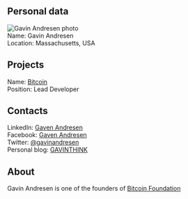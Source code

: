 ## Personal data   
  ![Gavin Andresen photo](https://news.bitcoin.com/wp-content/uploads/2016/01/GavinAndresen-300x295.jpg)  
  Name: Gavin Andresen  
  Location: Massachusetts, USA  
## Projects 
  Name: [Bitcoin](../projects/bitcoin.md)   
  Position: Lead Developer
## Contacts  
  LinkedIn: [Gaven Andresen](https://www.linkedin.com/in/gavin-andresen-6987971)  
  Facebook: [Gaven Andresen](https://www.facebook.com/Gavin-Andresen-182652401782694/)  
  Twitter: [@gavinandresen](https://twitter.com/gavinandresen)  
  Personal blog: [GAVINTHINK](http://gavinthink.blogspot.com/)  
## About
  Gavin Andresen is one of the founders of [Bitcoin Foundation](http://www.huffingtonpost.com/2013/04/16/gavin-andresen-bitcoin_n_3093316.html)

